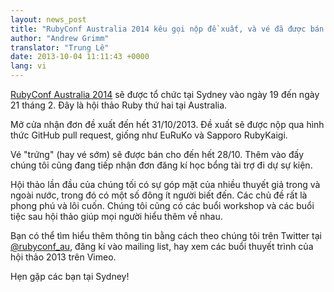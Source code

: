 ```yaml
---
layout: news_post
title: "RubyConf Australia 2014 kêu gọi nộp đề xuất, và vé đã được bán!"
author: "Andrew Grimm"
translator: "Trung Lê"
date: 2013-10-04 11:11:43 +0000
lang: vi
---
```


[RubyConf Australia 2014][1] sẽ được tổ chức tại Sydney vào ngày 19 đến ngày 21 tháng 2.
Đây là hội thảo Ruby thứ hai tại Australia.

Mở cửa nhận đơn đề xuất đến hết 31/10/2013. Đề xuất sẽ được nộp qua hình thức
GitHub pull request, giống như EuRuKo và Sapporo RubyKaigi.

Vé "trứng" (hay vé sớm) sẽ được bán cho đến hết 28/10.
Thêm vào đấy chúng tôi cũng đang tiếp nhận đơn đăng kí học bổng tài trợ đi dự sự kiện.

Hội thảo lần đầu của chúng tối có sự góp mặt của nhiều thuyết giả trong và ngoài
nước, trong đó có một số đông ít người biết đến. Các chủ đề rất là phong phú
và lôi cuốn. Chúng tôi cũng có các buổi workshop và các buổi tiệc sau hội thảo
giúp mọi người hiểu thêm về nhau.

Bạn có thể tìm hiểu thêm thông tin bằng cách theo chúng tôi trên Twitter tại
[@rubyconf_au][2], đăng kí vào mailing list, hay xem các buổi thuyết trình
của hội thảo 2013 trên Vimeo.

Hẹn gặp các bạn tại Sydney!

[1]: http://www.rubyconf.org.au/
[2]: http://twitter.com/rubyconf_au

